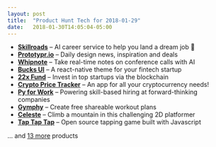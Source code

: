 ```yaml
---
layout: post
title:  "Product Hunt Tech for 2018-01-29"
date:   2018-01-30T14:05:04-05:00
---
```


* **[Skillroads](https://www.producthunt.com/posts/skillroads?utm_campaign=producthunt-api&utm_medium=api&utm_source=Application%3A+Daily+Digest+RSS+%28ID%3A+3202%29)** – AI career service to help you land a dream job 🤖
* **[Prototypr.io](https://www.producthunt.com/posts/prototypr-io-2?utm_campaign=producthunt-api&utm_medium=api&utm_source=Application%3A+Daily+Digest+RSS+%28ID%3A+3202%29)** – Daily design news, inspiration and deals
* **[Whipnote](https://www.producthunt.com/posts/whipnote?utm_campaign=producthunt-api&utm_medium=api&utm_source=Application%3A+Daily+Digest+RSS+%28ID%3A+3202%29)** – Take real-time notes on conference calls with AI
* **[Bucks UI](https://www.producthunt.com/posts/bucks-ui?utm_campaign=producthunt-api&utm_medium=api&utm_source=Application%3A+Daily+Digest+RSS+%28ID%3A+3202%29)** – A react-native theme for your fintech startup
* **[22x Fund](https://www.producthunt.com/posts/22x-fund?utm_campaign=producthunt-api&utm_medium=api&utm_source=Application%3A+Daily+Digest+RSS+%28ID%3A+3202%29)** – Invest in top startups via the blockchain
* **[Crypto Price Tracker](https://www.producthunt.com/posts/crypto-price-tracker?utm_campaign=producthunt-api&utm_medium=api&utm_source=Application%3A+Daily+Digest+RSS+%28ID%3A+3202%29)** – An app for all your cryptocurrency needs!
* **[Py for Work](https://www.producthunt.com/posts/py-for-work?utm_campaign=producthunt-api&utm_medium=api&utm_source=Application%3A+Daily+Digest+RSS+%28ID%3A+3202%29)** – Powering skill-based hiring at forward-thinking companies
* **[Gymphy](https://www.producthunt.com/posts/gymphy?utm_campaign=producthunt-api&utm_medium=api&utm_source=Application%3A+Daily+Digest+RSS+%28ID%3A+3202%29)** – Create free shareable workout plans
* **[Celeste](https://www.producthunt.com/posts/celeste?utm_campaign=producthunt-api&utm_medium=api&utm_source=Application%3A+Daily+Digest+RSS+%28ID%3A+3202%29)** – Climb a mountain in this challenging 2D platformer
* **[Tap Tap Tap](https://www.producthunt.com/posts/tap-tap-tap?utm_campaign=producthunt-api&utm_medium=api&utm_source=Application%3A+Daily+Digest+RSS+%28ID%3A+3202%29)** – Open source tapping game built with Javascript

… and [13 more](https://www.producthunt.com/tech) products